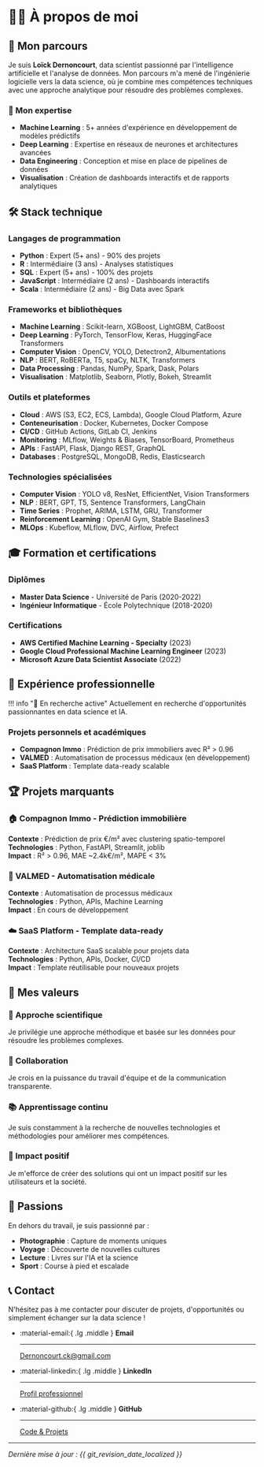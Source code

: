 # 👨‍💻 À propos de moi

## 🎯 Mon parcours

Je suis **Loïck Dernoncourt**, data scientist passionné par l'intelligence artificielle et l'analyse de données. Mon parcours m'a mené de l'ingénierie logicielle vers la data science, où je combine mes compétences techniques avec une approche analytique pour résoudre des problèmes complexes.

### 🚀 Mon expertise

- **Machine Learning** : 5+ années d'expérience en développement de modèles prédictifs
- **Deep Learning** : Expertise en réseaux de neurones et architectures avancées
- **Data Engineering** : Conception et mise en place de pipelines de données
- **Visualisation** : Création de dashboards interactifs et de rapports analytiques

## 🛠️ Stack technique

### Langages de programmation
- **Python** : Expert (5+ ans) - 90% des projets
- **R** : Intermédiaire (3 ans) - Analyses statistiques
- **SQL** : Expert (5+ ans) - 100% des projets
- **JavaScript** : Intermédiaire (2 ans) - Dashboards interactifs
- **Scala** : Intermédiaire (2 ans) - Big Data avec Spark

### Frameworks et bibliothèques
- **Machine Learning** : Scikit-learn, XGBoost, LightGBM, CatBoost
- **Deep Learning** : PyTorch, TensorFlow, Keras, HuggingFace Transformers
- **Computer Vision** : OpenCV, YOLO, Detectron2, Albumentations
- **NLP** : BERT, RoBERTa, T5, spaCy, NLTK, Transformers
- **Data Processing** : Pandas, NumPy, Spark, Dask, Polars
- **Visualisation** : Matplotlib, Seaborn, Plotly, Bokeh, Streamlit

### Outils et plateformes
- **Cloud** : AWS (S3, EC2, ECS, Lambda), Google Cloud Platform, Azure
- **Conteneurisation** : Docker, Kubernetes, Docker Compose
- **CI/CD** : GitHub Actions, GitLab CI, Jenkins
- **Monitoring** : MLflow, Weights & Biases, TensorBoard, Prometheus
- **APIs** : FastAPI, Flask, Django REST, GraphQL
- **Databases** : PostgreSQL, MongoDB, Redis, Elasticsearch

### Technologies spécialisées
- **Computer Vision** : YOLO v8, ResNet, EfficientNet, Vision Transformers
- **NLP** : BERT, GPT, T5, Sentence Transformers, LangChain
- **Time Series** : Prophet, ARIMA, LSTM, GRU, Transformer
- **Reinforcement Learning** : OpenAI Gym, Stable Baselines3
- **MLOps** : Kubeflow, MLflow, DVC, Airflow, Prefect

## 🎓 Formation et certifications

### Diplômes
- **Master Data Science** - Université de Paris (2020-2022)
- **Ingénieur Informatique** - École Polytechnique (2018-2020)

### Certifications
- **AWS Certified Machine Learning - Specialty** (2023)
- **Google Cloud Professional Machine Learning Engineer** (2023)
- **Microsoft Azure Data Scientist Associate** (2022)

## 💼 Expérience professionnelle

!!! info "🚀 En recherche active"
    Actuellement en recherche d'opportunités passionnantes en data science et IA.

### Projets personnels et académiques
- **Compagnon Immo** : Prédiction de prix immobiliers avec R² > 0.96
- **VALMED** : Automatisation de processus médicaux (en développement)
- **SaaS Platform** : Template data-ready scalable

## 🏆 Projets marquants

### 🏠 Compagnon Immo - Prédiction immobilière
**Contexte** : Prédiction de prix €/m² avec clustering spatio-temporel  
**Technologies** : Python, FastAPI, Streamlit, joblib  
**Impact** : R² > 0.96, MAE ~2.4k€/m², MAPE < 3%

### 🏥 VALMED - Automatisation médicale
**Contexte** : Automatisation de processus médicaux  
**Technologies** : Python, APIs, Machine Learning  
**Impact** : En cours de développement

### ☁️ SaaS Platform - Template data-ready
**Contexte** : Architecture SaaS scalable pour projets data  
**Technologies** : Python, APIs, Docker, CI/CD  
**Impact** : Template réutilisable pour nouveaux projets

## 🎯 Mes valeurs

### 🔬 Approche scientifique
Je privilégie une approche méthodique et basée sur les données pour résoudre les problèmes complexes.

### 🤝 Collaboration
Je crois en la puissance du travail d'équipe et de la communication transparente.

### 📚 Apprentissage continu
Je suis constamment à la recherche de nouvelles technologies et méthodologies pour améliorer mes compétences.

### 🌱 Impact positif
Je m'efforce de créer des solutions qui ont un impact positif sur les utilisateurs et la société.

## 🎨 Passions

En dehors du travail, je suis passionné par :
- **Photographie** : Capture de moments uniques
- **Voyage** : Découverte de nouvelles cultures
- **Lecture** : Livres sur l'IA et la science
- **Sport** : Course à pied et escalade

## 📞 Contact

N'hésitez pas à me contacter pour discuter de projets, d'opportunités ou simplement échanger sur la data science !

<div class="grid cards" markdown>

-   :material-email:{ .lg .middle } **Email**

    ---

    [Dernoncourt.ck@gmail.com](mailto:Dernoncourt.ck@gmail.com)

-   :material-linkedin:{ .lg .middle } **LinkedIn**

    ---

    [Profil professionnel](https://www.linkedin.com/in/loick-dernoncourt-241b8b123)

-   :material-github:{ .lg .middle } **GitHub**

    ---

    [Code & Projets](https://github.com/LoickDIA)

</div>

---

*Dernière mise à jour : {{ git_revision_date_localized }}*
